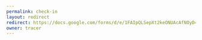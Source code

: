 ```yaml
---
permalink: check-in
layout: redirect
redirect: https://docs.google.com/forms/d/e/1FAIpQLSepXt2keONUAcAfNOyD41BvkvU6iGNMJtmimb80xZ_dgHKAzQ/viewform
owner: tracer
---
```

